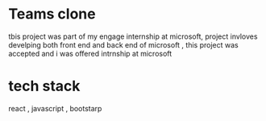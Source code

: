 # Teams clone

tbis project was part of my engage internship at microsoft, project invloves develping both front end and back end of microsoft , this project was accepted and i was 
offered intrnship at microsoft 

# tech stack

react , javascript , bootstarp